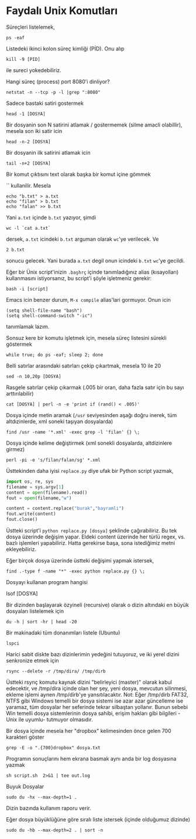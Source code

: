 # Faydalı Unix Komutları

Süreçleri listelemek,

```
ps -eaf
```

Listedeki ikinci kolon süreç kimliği (PİD). Onu alıp

```
kill -9 [PID]
```

ile sureci yokedebiliriz.


Hangi süreç (process) port 8080'i dinliyor?

```
netstat -n --tcp -p -l |grep ":8080"
```

Sadece bastaki satiri gostermek

```
head -1 [DOSYA]
```

Bir dosyanin son N satirini atlamak / gostermemek (silme amacli olabillir), mesela son iki satir icin 

```
head -n-2 [DOSYA]
```

Bir dosyanin ilk satirini atlamak icin

```
tail -n+2 [DOSYA]
```

Bir komut çıktısını text olarak başka bir komut içine gömmek

`` kullanilir. Mesela  

```
echo "b.txt" > a.txt
echo "filan" > b.txt
echo "falan" >> b.txt
```

Yani `a.txt` içinde `b.txt` yazıyor, şimdi 

```
wc -l `cat a.txt`
```

dersek, `a.txt` icindeki `b.txt` arguman olarak `wc`'ye verilecek. Ve

```
2 b.txt
```

sonucu gelecek. Yani burada `a.txt` degil onun icindeki `b.txt` `wc`'ye gecildi.

Eğer bir Ünix script'inizin `.başhrç` içinde tanımladığınız alias
(kısayolları) kullanmasını istiyorsanız, bu script'i şöyle işletmeniz
gerekir:

```
bash -i [script]
```

Emacs icin benzer durum, `M-x compile` alias'lari gormuyor. Onun icin

```
(setq shell-file-name "bash")
(setq shell-command-switch "-ic")
```

tanımlamak lazım.

Sonsuz kere bir komutu işletmek için, mesela süreç listesini sürekli
göstermek

```
while true; do ps -eaf; sleep 2; done
```

Belli satırlar arasındaki satırları çekip çıkartmak, mesela 10 ile 20

```
sed -n 10,20p [DOSYA]
```

Rasgele satırlar çekip çıkarmak (.005 bir oran, daha fazla satır için
bu sayı arttırılabilir)

```
cat [DOSYA] | perl -n -e 'print if (rand() < .005)'
```

Dosya içinde metin aramak (`/usr` seviyesinden aşağı doğru inerek, tüm
altdızinlerde, xml soneki taşıyan dosyalarda)

```
find /usr -name '*.xml' -exec grep -l 'filan' {} \;
```

Dosya içinde kelime değiştirmek (xml sonekli dosyalarda, altdizinlere girmez)

```
perl -pi -e 's/filan/falan/sg' *.xml
```

Üsttekinden daha iyisi `replace.py` diye ufak bir Python script yazmak,

```python
import os, re, sys
filename = sys.argv[1]
content = open(filename).read()
fout = open(filename,"w")

content = content.replace("burak","bayramli")
fout.write(content)
fout.close()
```

Üstteki script'i `python replace.py [dosya]` şeklinde çağırabiliriz. Bu
tek dosya üzerinde değişim yapar. Eldeki content üzerinde her türlü
regex, vs. bazlı işlemleri yapabiliriz. Hatta gerekirse başa, sona
istediğimiz metni ekleyebiliriz.

Eğer birçok dosya üzerinde üstteki değişimi yapmak istersek,

```
find .-type f -name "*" -exec python replace.py {} \;
```

Dosyayı kullanan program hangisi

lsof [DOSYA]

Bir dizinden başlayarak özyineli (recursive) olarak o dizin altındaki
en büyük dosyaları listelemek için

```
du -h | sort -hr | head -20
```

Bir makinadaki tüm donanımları listele (Ubuntu)

```
lspci
```

Harici sabit diskte bazı dizinlerimin yedeğini tutuyoruz, ve iki yerel
dizini senkronize etmek için

```
rsync --delete -r /tmp/dira/ /tmp/dirb
```

Üstteki rsynç komutu kaynak dizini "belirleyici (master)" olarak kabul
edecektir, ve /tmp/dira içinde olan her şey, yeni dosya, mevcutun
silinmesi, ekleme işlemi aynen /tmp/dirb'ye yansıtılacaktır. Not: Eğer
/tmp/dirb FAT32, NTFS gibi Windows temelli bir dosya sistemi ise azar
azar güncelleme ise yaramaz, tüm dosyalar her seferinde tekrar
silbaştan yollanır. Bunun sebebi Win temelli dosya sistemlerinin dosya
sahibi, erişim hakları gibi bilgileri -Unix ile uyumlu- tutmuyor
olmasıdır.

Bir dosya içinde mesela her "dropbox" kelimesinden önce gelen 700
karakteri göster

```
grep -E -o ".{700}dropbox" dosya.txt
```

Programın sonuçlarını hem ekrana basmak aynı anda bir log dosyasına yazmak

```
sh script.sh  2>&1 | tee out.log
```

Buyuk Dosyalar

```
sudo du -hx --max-depth=1 .
```

Dizin bazında kullanım raporu verir.

Eğer dosya büyüklüğüne göre sıralı liste istersek (içinde olduğumuz dizinde)

```
sudo du -hb --max-depth=2 . | sort -n
```

